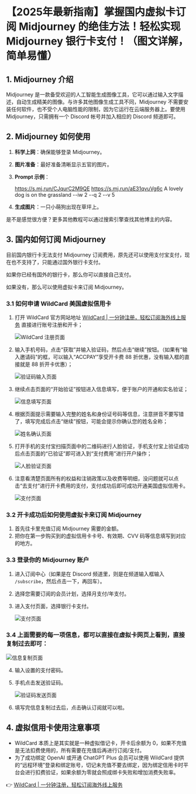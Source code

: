 # 【2025年最新指南】掌握国内虚拟卡订阅 Midjourney 的绝佳方法！轻松实现 Midjourney 银行卡支付！（图文详解，简单易懂）

## 1. Midjourney 介绍

Midjourney 是一款备受欢迎的人工智能生成图像工具，它可以通过输入文字描述，自动生成精美的图像。与许多其他图像生成工具不同，Midjourney 不需要安装任何软件，也不受个人电脑性能的限制，因为它运行在云端服务器上。要使用 Midjourney，只需拥有一个 Discord 帐号并加入相应的 Discord 频道即可。

## 2. Midjourney 如何使用

1. **科学上网**：确保能够登录 Midjourney。
2. **图片准备**：最好准备清晰显示五官的图片。
3. **Prompt 示例**：
   
   https://s.mj.run/CJqurC2M9QE https://s.mj.run/aE31qvuVg6c A lovely dog is on the grassland --iw 2 --q 2 --v 5
   
4. **生成图片**：一只小萌狗出现在草坪上。

是不是感觉很方便？更多其他教程可以通过搜索引擎查找其他博主的内容。

## 3. 国内如何订阅 Midjourney

目前国内银行卡无法支付 Midjourney 订阅费用，原先还可以使用支付宝支付，现在也不支持了，只能通过国外银行卡支付。

如果你已经有国外的银行卡，那么你可以直接自己支付。

如果没有，那么可以使用虚拟卡来订阅 Midjourney。

### 3.1 如何申请 WildCard 美国虚拟信用卡

1. 打开 WildCard 官方网站地址 [WildCard | 一分钟注册，轻松订阅海外线上服务](https://bbtdd.com/WildCard) 直接进行账号注册和开卡；
   
   ![WildCard 注册页面](https://bbtdd.com/img/174461046882.webp)

2. 输入手机号码，点击“获取”并输入验证码，然后点击“继续”按钮。（如果有“输入邀请码”的框，可以输入“ACCPAY”享受开卡费 88 折优惠，没有输入框的直接就是 88 折开卡优惠）；

   ![验证码输入页面](https://bbtdd.com/img/544943679877118.webp)

3. 继续点击页面的“开始验证”按钮进入信息填写，便于账户的开通和实名验证；

   ![信息填写页面](https://bbtdd.com/img/3207989951361.webp)

4. 根据页面提示需要输入完整的姓名和身份证号码等信息，注意拼音不要写错了，填写完成后点击“继续”按钮，可能会提示你确认您的姓名全称；

   ![姓名确认页面](https://bbtdd.com/img/76281370263.webp)

5. 打开手机的支付宝扫描页面中的二维码进行人脸验证，手机支付宝上验证成功后点击页面的“已验证”即可进入到“支付费用”进行开户操作；

   ![人脸验证页面](https://bbtdd.com/img/1647365506520.webp)

6. 注意看清楚页面所有的权益和注销政策以及收费等明细，没问题就可以点击“去支付”进行开卡费用的支付，支付成功后即可成功开通美国虚拟信用卡。

   ![支付页面](https://bbtdd.com/img/563646126153.webp)

### 3.2 开卡成功后如何使用虚拟卡来订阅 Midjourney

1. 首先往卡里充值订阅 Midjourney 需要的金额。
2. 把你在第一步购买到的虚拟信用卡卡号、有效期、CVV 码等信息填写到对应的地方。

### 3.3 登录你的 Midjourney 账户

1. 进入订阅中心（如果是在 Discord 频道里，则是在频道输入框输入 `/subscribe`，然后点击一下，再回车）。
2. 选择您需要订阅的会员计划，选择月支付/年支付。
3. 进入支付页面，选择银行卡支付。

   ![支付页面](https://bbtdd.com/img/749216479251051.webp)

### 3.4 上面需要的每一项信息，都可以直接在虚拟卡网页上看到，直接复制过去即可：

   ![信息复制页面](https://bbtdd.com/img/7598035204356023.webp)

4. 输入设置的支付密码。
5. 手机点击发送验证码。

   ![验证码发送页面](https://bbtdd.com/img/671062755.webp)

6. 填写完信息复制过去后，点击确认订阅就可以啦。

## 4. 虚拟信用卡使用注意事项

- WildCard 本质上是其实就是一种虚拟借记卡，开卡后余额为 0，如果不充值是无法扣费使用的，所有需要在充值后再进行订阅/支付。
- 为了成功绑定 OpenAI 或开通 ChatGPT Plus 会员可以使用 WildCard 提供的“远程环境”登录和绑定账号，切记未充值不要去绑定，因为绑定信用卡时平台会进行扣费验证，如果余额为零就会照成绑卡失败和增加消费失败率。

👉 [WildCard | 一分钟注册，轻松订阅海外线上服务](https://bbtdd.com/WildCard)